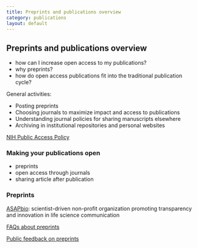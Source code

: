 ```yaml
---
title: Preprints and publications overview
category: publications
layout: default
---
```


## Preprints and publications overview

- how can I increase open access to my publications?
- why preprints?
- how do open access publications fit into the traditional publication cycle?

General activities:

- Posting preprints
- Choosing journals to maximize impact and access to publications
- Understanding journal policies for sharing manuscripts elsewhere 
- Archiving in institutional repositories and personal websites

[NIH Public Access Policy](https://publicaccess.nih.gov/)

### Making your publications open

- preprints
- open access through journals
- sharing article after publication

### Preprints

[ASAPbio](https://asapbio.org/): scientist-driven non-profit organization promoting transparency and innovation in life science communication

[FAQs about preprints](https://asapbio.org/preprint-info/preprint-faq#general)

[Public feedback on preprints](https://asapbio.org/public-preprint-feedback-faq)